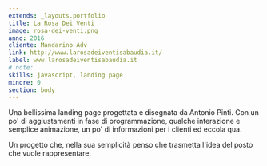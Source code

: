 ```yaml
---
extends: _layouts.portfolio
title: La Rosa Dei Venti
image: rosa-dei-venti.png
anno: 2016
cliente: Mandarino Adv
link: http://www.larosadeiventisabaudia.it/
label: www.larosadeiventisabaudia.it
# note: 
skills: javascript, landing page
minore: 0
section: body
---
```


Una bellissima landing page progettata e disegnata da Antonio Pinti. Con un po' di aggiustamenti in fase di programmazione, qualche interazione e semplice animazione, un po' di informazioni per i clienti ed eccola qua.

Un progetto che, nella sua semplicità penso che trasmetta l'idea del posto che vuole rappresentare.
